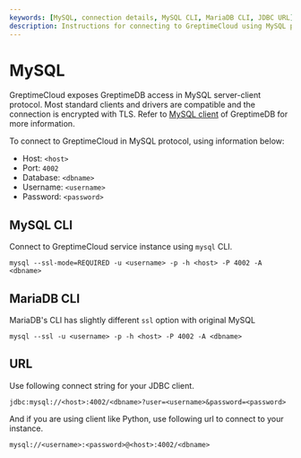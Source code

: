 ```yaml
---
keywords: [MySQL, connection details, MySQL CLI, MariaDB CLI, JDBC URL]
description: Instructions for connecting to GreptimeCloud using MySQL protocol, including connection details, MySQL CLI, MariaDB CLI, and JDBC URL.
---
```


# MySQL

GreptimeCloud exposes GreptimeDB access in MySQL server-client protocol. Most
standard clients and drivers are compatible and the connection is encrypted with TLS.
Refer to [MySQL client](https://docs.greptime.com/nightly/user-guide/protocols/mysql) of GreptimeDB for more information.

To connect to GreptimeCloud in MySQL protocol, using information below:

- Host: `<host>`
- Port: `4002`
- Database: `<dbname>`
- Username: `<username>`
- Password: `<password>`

## MySQL CLI

Connect to GreptimeCloud service instance using `mysql` CLI.

```shell
mysql --ssl-mode=REQUIRED -u <username> -p -h <host> -P 4002 -A <dbname>
```

## MariaDB CLI

MariaDB's CLI has slightly different `ssl` option with original MySQL

```shell
mysql --ssl -u <username> -p -h <host> -P 4002 -A <dbname>
```

## URL

Use following connect string for your JDBC client.

```text
jdbc:mysql://<host>:4002/<dbname>?user=<username>&password=<password>
```

<!-- Read the [time zone setting](https://docs.greptime.com/user-guide/ingest-data/for-iot/grpc-sdks/java#time-zone) for JDBC. -->

And if you are using client like Python, use following url to connect to your
instance.

```text
mysql://<username>:<password>@<host>:4002/<dbname>
```

